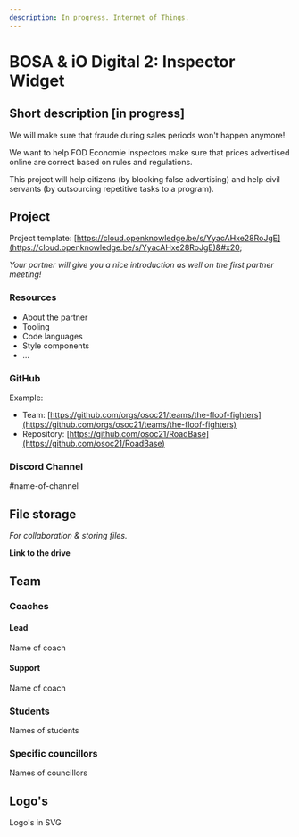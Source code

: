```yaml
---
description: In progress. Internet of Things.
---
```


# BOSA & iO Digital 2: Inspector Widget

## Short description \[in progress]

We will make sure that fraude during sales periods won't happen anymore!

We want to help FOD Economie inspectors make sure that prices advertised online are correct based on rules and regulations.&#x20;

This project will help citizens (by blocking false advertising) and help civil servants (by outsourcing repetitive tasks to a program).

## Project

Project template: [https://cloud.openknowledge.be/s/YyacAHxe28RoJgE](https://cloud.openknowledge.be/s/YyacAHxe28RoJgE)&#x20;

_Your partner will give you a nice introduction as well on the first partner meeting!_

### Resources

* About the partner
* Tooling
* Code languages
* Style components
* ...

### GitHub

Example:

* Team: [https://github.com/orgs/osoc21/teams/the-floof-fighters](https://github.com/orgs/osoc21/teams/the-floof-fighters)
* Repository: [https://github.com/osoc21/RoadBase](https://github.com/osoc21/RoadBase)

### **Discord Channel**

\#name-of-channel

## File storage

_For collaboration & storing files._&#x20;

**Link to the drive**

## Team

### Coaches

#### Lead

Name of coach

#### Support

Name of coach

### Students

Names of students

### Specific councillors

Names of councillors

## Logo's

Logo's in SVG


